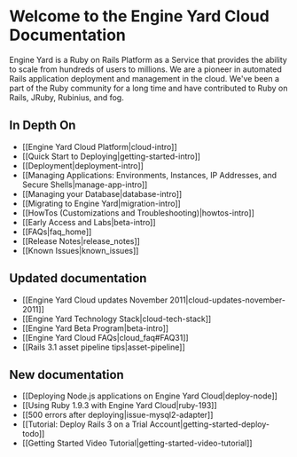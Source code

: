 # Welcome to the Engine Yard Cloud Documentation

Engine Yard is a Ruby on Rails Platform as a Service that provides the ability to scale from hundreds of users to millions. We are a pioneer in automated Rails application deployment and management in the cloud. We've been a part of the Ruby community for a long time and have contributed to Ruby on Rails, JRuby, Rubinius, and fog.

## In Depth On
* [[Engine Yard Cloud Platform|cloud-intro]]
* [[Quick Start to Deploying|getting-started-intro]]
* [[Deployment|deployment-intro]]
* [[Managing Applications: Environments, Instances, IP Addresses, and Secure Shells|manage-app-intro]]
* [[Managing your Database|database-intro]]
* [[Migrating to Engine Yard|migration-intro]]
* [[HowTos (Customizations and Troubleshooting)|howtos-intro]]
* [[Early Access and Labs|beta-intro]]
* [[FAQs|faq_home]]
* [[Release Notes|release_notes]]
* [[Known Issues|known_issues]]

<div class="split">
  <div class="col col-first">
    <h2>Updated documentation</h2>
    <ul>
      <li>
         [[Engine Yard Cloud updates November 2011|cloud-updates-november-2011]]
      </li>
      <li>
         [[Engine Yard Technology Stack|cloud-tech-stack]]
      </li>
      <li>
         [[Engine Yard Beta Program|beta-intro]]
      </li>		
      <li>
         [[Engine Yard Cloud FAQs|cloud_faq#FAQ31]]
	  </li>	
	  <li>
         [[Rails 3.1 asset pipeline tips|asset-pipeline]]
	  </li>
    </ul>   
  </div>
  
  <div class="col col-last">
    <h2>New documentation</h2>
    <ul>
	  <li>
         [[Deploying Node.js applications on Engine Yard Cloud|deploy-node]]
	  </li>
	  <li>
         [[Using Ruby 1.9.3 with Engine Yard Cloud|ruby-193]]
      </li>
      <li>
	 [[500 errors after deploying|issue-mysql2-adapter]]
      </li>
      <li>
         [[Tutorial: Deploy Rails 3 on a Trial Account|getting-started-deploy-todo]]
      </li>
      <li>
         [[Getting Started Video Tutorial|getting-started-video-tutorial]]
      </li>
    </ul>
  </div>
</div>
